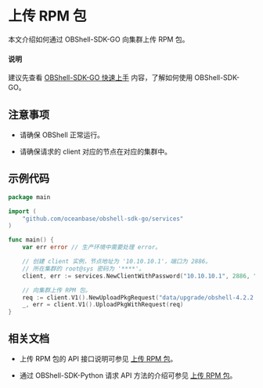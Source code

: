 # 上传 RPM 包

本文介绍如何通过 OBShell-SDK-GO 向集群上传 RPM 包。

<main id="notice" type='explain'>
  <h4>说明</h4>
  <p>建议先查看 <a href='100.quickstart-of-go.md'>OBShell-SDK-GO 快速上手</a> 内容，了解如何使用 OBShell-SDK-GO。</p>
</main>

## 注意事项

* 请确保 OBShell 正常运行。

* 请确保请求的 client 对应的节点在对应的集群中。

## 示例代码

```go
package main

import (
    "github.com/oceanbase/obshell-sdk-go/services"
)

func main() {
    var err error // 生产环境中需要处理 error。

    // 创建 client 实例，节点地址为 '10.10.10.1'，端口为 2886。
    // 所在集群的 root@sys 密码为 '****'。
    client, err := services.NewClientWithPassword("10.10.10.1", 2886, "***")

    // 向集群上传 RPM 包。
    req := client.V1().NewUploadPkgRequest("data/upgrade/obshell-4.2.2.0-xxx.el7.x86_64.rpm")
    _, err = client.V1().UploadPkgWithRequest(req)
}
```

## 相关文档

* 上传 RPM 包的 API 接口说明可参见 [上传 RPM 包](../../400.obshell-api-reference/900.upload-rpm.md)。

* 通过 OBShell-SDK-Python 请求 API 方法的介绍可参见 [上传 RPM 包](../100.python/900.upload-rpm-of-python.md)。
